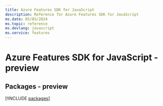 ```yaml
---
title: Azure Features SDK for JavaScript
description: Reference for Azure Features SDK for JavaScript
ms.date: 05/03/2024
ms.topic: reference
ms.devlang: javascript
ms.service: features
---
```

# Azure Features SDK for JavaScript - preview
## Packages - preview
[!INCLUDE [packages](features-index.md)]